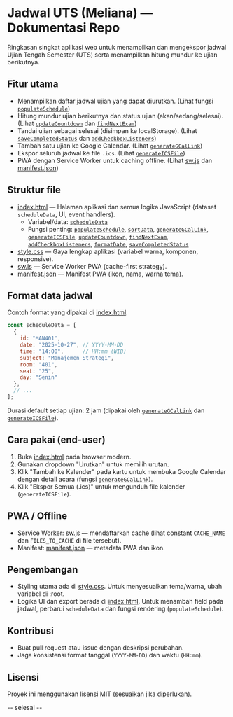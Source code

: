 # Jadwal UTS (Meliana) — Dokumentasi Repo

Ringkasan singkat aplikasi web untuk menampilkan dan mengekspor jadwal Ujian Tengah Semester (UTS) serta menampilkan hitung mundur ke ujian berikutnya.

## Fitur utama
- Menampilkan daftar jadwal ujian yang dapat diurutkan. (Lihat fungsi [`populateSchedule`](index.html))
- Hitung mundur ujian berikutnya dan status ujian (akan/sedang/selesai). (Lihat [`updateCountdown`](index.html) dan [`findNextExam`](index.html))
- Tandai ujian sebagai selesai (disimpan ke localStorage). (Lihat [`saveCompletedStatus`](index.html) dan [`addCheckboxListeners`](index.html))
- Tambah satu ujian ke Google Calendar. (Lihat [`generateGCalLink`](index.html))
- Ekspor seluruh jadwal ke file `.ics`. (Lihat [`generateICSFile`](index.html))
- PWA dengan Service Worker untuk caching offline. (Lihat [sw.js](sw.js) dan [manifest.json](manifest.json))

## Struktur file
- [index.html](index.html) — Halaman aplikasi dan semua logika JavaScript (dataset `scheduleData`, UI, event handlers).
  - Variabel/data: [`scheduleData`](index.html)
  - Fungsi penting: [`populateSchedule`](index.html), [`sortData`](index.html), [`generateGCalLink`](index.html), [`generateICSFile`](index.html), [`updateCountdown`](index.html), [`findNextExam`](index.html), [`addCheckboxListeners`](index.html), [`formatDate`](index.html), [`saveCompletedStatus`](index.html)
- [style.css](style.css) — Gaya lengkap aplikasi (variabel warna, komponen, responsive).
- [sw.js](sw.js) — Service Worker PWA (cache-first strategy).
- [manifest.json](manifest.json) — Manifest PWA (ikon, nama, warna tema).

## Format data jadwal
Contoh format yang dipakai di [index.html](index.html):
```javascript
const scheduleData = [
  {
    id: "MAN401",
    date: "2025-10-27", // YYYY-MM-DD
    time: "14:00",      // HH:mm (WIB)
    subject: "Manajemen Strategi",
    room: "401",
    seat: "25",
    day: "Senin"
  },
  // ...
];
```

Durasi default setiap ujian: 2 jam (dipakai oleh [`generateGCalLink`](index.html) dan [`generateICSFile`](index.html)).

## Cara pakai (end-user)
1. Buka [index.html](index.html) pada browser modern.
2. Gunakan dropdown "Urutkan" untuk memilih urutan.
3. Klik "Tambah ke Kalender" pada kartu untuk membuka Google Calendar dengan detail acara (fungsi [`generateGCalLink`](index.html)).
4. Klik "Ekspor Semua (.ics)" untuk mengunduh file kalender (`generateICSFile`).

## PWA / Offline
- Service Worker: [sw.js](sw.js) — mendaftarkan cache (lihat constant `CACHE_NAME` dan `FILES_TO_CACHE` di file tersebut).
- Manifest: [manifest.json](manifest.json) — metadata PWA dan ikon.

## Pengembangan
- Styling utama ada di [style.css](style.css). Untuk menyesuaikan tema/warna, ubah variabel di :root.
- Logika UI dan export berada di [index.html](index.html). Untuk menambah field pada jadwal, perbarui `scheduleData` dan fungsi rendering (`populateSchedule`).

## Kontribusi
- Buat pull request atau issue dengan deskripsi perubahan.
- Jaga konsistensi format tanggal (`YYYY-MM-DD`) dan waktu (`HH:mm`).

## Lisensi
Proyek ini menggunakan lisensi MIT (sesuaikan jika diperlukan).

-- selesai --
